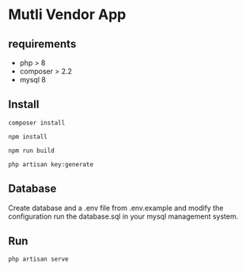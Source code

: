 # Mutli Vendor App

## requirements
- php > 8
- composer > 2.2
- mysql 8

## Install 
```
composer install
```
```
npm install
```
```
npm run build
```
```
php artisan key:generate
```

## Database
Create database and a .env file from .env.example and modify the configuration
run the database.sql in your mysql management system.

## Run 
```
php artisan serve
```
